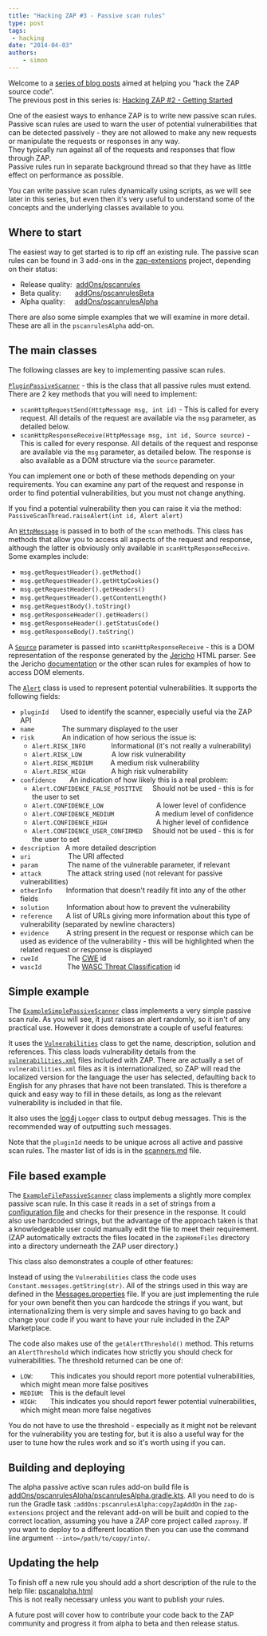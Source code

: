 ```yaml
---
title: "Hacking ZAP #3 - Passive scan rules"
type: post
tags:
 - hacking
date: "2014-04-03"
authors:
    - simon
---
```

Welcome to a [series of blog posts](https://github.com/zaproxy/zaproxy/wiki/Development#hacking-zap) aimed at helping you “hack the ZAP source
code”.  
The previous post in this series is: [Hacking ZAP #2 - Getting Started](/blog/2014-03-20-hacking-zap-2-getting-started/)  
  
One of the easiest ways to enhance ZAP is to write new passive scan rules.  
Passive scan rules are used to warn the user of potential vulnerabilities that can be detected passively - they are not allowed to make any new
requests or manipulate the requests or responses in any way.  
They typically run against all of the requests and responses that flow through ZAP.  
Passive rules run in separate background thread so that they have as little effect on performance as possible.  
  
You can write passive scan rules dynamically using scripts, as we will see later in this series, but even then it's very useful to understand
some of the concepts and the underlying classes available to you.  

##  Where to start

The easiest way to get started is to rip off an existing rule. The passive scan rules can be found in 3 add-ons in the
[zap-extensions](https://github.com/zaproxy/zap-extensions/) project, depending on their status:  

  * Release quality:  [addOns/pscanrules](https://github.com/zaproxy/zap-extensions/tree/master/addOns/pscanrules/src/main/java/org/zaproxy/zap/extension/pscanrules)
  * Beta quality:       [addOns/pscanrulesBeta](https://github.com/zaproxy/zap-extensions/tree/master/addOns/pscanrulesBeta/src/main/java/org/zaproxy/zap/extension/pscanrulesBeta)
  * Alpha quality:     [addOns/pscanrulesAlpha](https://github.com/zaproxy/zap-extensions/tree/master/addOns/pscanrulesAlpha/src/main/java/org/zaproxy/zap/extension/pscanrulesAlpha)

There are also some simple examples that we will examine in more detail. These are all in the `pscanrulesAlpha` add-on.  

##  The main classes

The following classes are key to implementing passive scan rules.  
  
[`PluginPassiveScanner`](https://github.com/zaproxy/zaproxy/blob/develop/zap/src/main/java/org/zaproxy/zap/extension/pscan/PluginPassiveScanner.java) - this is
the class that all passive rules must extend. There are 2 key methods that you will need to implement:
 - `scanHttpRequestSend(HttpMessage msg, int id)` - This is called for every request. All details of the request are available via the
`msg` parameter, as detailed below.  
 - `scanHttpResponseReceive(HttpMessage msg, int id, Source source)` - This is called for every response. All details of the request and
response are available via the `msg` parameter, as detailed below. The response is also available as a DOM structure via the `source` parameter.

You can implement one or both of these methods depending on your requirements. You can examine any part of the request and response in order to
find potential vulnerabilities, but you must not change anything.  
  
If you find a potential vulnerability then you can raise it via the method: `PassiveScanThread.raiseAlert(int id, Alert alert)`  
  
An [`HttpMessage`](https://github.com/zaproxy/zaproxy/blob/develop/zap/src/main/java/org/parosproxy/paros/network/HttpMessage.java) is passed in to both of the
`scan` methods. This class has methods that allow you to access all aspects of the request and response, although the latter is obviously only
available in `scanHttpResponseReceive`. Some examples include:

  * `msg.getRequestHeader().getMethod()`
  * `msg.getRequestHeader().getHttpCookies()`
  * `msg.getRequestHeader().getHeaders()`
  * `msg.getRequestHeader().getContentLength()`
  * `msg.getRequestBody().toString()`
  * `msg.getResponseHeader().getHeaders()`
  * `msg.getResponseHeader().getStatusCode()`
  * `msg.getResponseBody().toString()`

A [`Source`](http://jericho.htmlparser.net/docs/javadoc/net/htmlparser/jericho/Source.html) parameter is passed into `scanHttpResponseReceive` -
this is a DOM representation of the response generated by the [Jericho](http://jericho.htmlparser.net/) HTML parser. See the Jericho
[documentation](http://jericho.htmlparser.net/docs/javadoc/index.html) or the other scan rules for examples of how to access DOM elements.  
  
The [`Alert`](https://github.com/zaproxy/zaproxy/blob/develop/zap/src/main/java/org/parosproxy/paros/core/scanner/Alert.java) class is used to represent
potential vulnerabilities. It supports the following fields:

  * `pluginId`      Used to identify the scanner, especially useful via the ZAP API 
  * `name`              The summary displayed to the user
  * `risk`              An indication of how serious the issue is:
    * `Alert.RISK_INFO`             Informational (it's not really a vulnerability)
    * `Alert.RISK_LOW`               A low risk vulnerability
    * `Alert.RISK_MEDIUM`         A medium risk vulnerability
    * `Alert.RISK_HIGH`             A high risk vulnerability
  * `confidence`       An indication of how likely this is a real problem:
    * `Alert.CONFIDENCE_FALSE_POSITIVE`     Should not be used - this is for the user to set
    * `Alert.CONFIDENCE_LOW`                           A lower level of confidence
    * `Alert.CONFIDENCE_MEDIUM`                     A medium level of confidence
    * `Alert.CONFIDENCE_HIGH`                         A higher level of confidence
    * `Alert.CONFIDENCE_USER_CONFIRMED`     Should not be used - this is for the user to set
  * `description`   A more detailed description
  * `uri`                   The URI affected
  * `param`               The name of the vulnerable parameter, if relevant
  * `attack`             The attack string used (not relevant for passive vulnerabilities)
  * `otherInfo`       Information that doesn't readily fit into any of the other fields
  * `solution`         Information about how to prevent the vulnerability
  * `reference`       A list of URLs giving more information about this type of vulnerability (separated by newline characters)
  * `evidence`         A string present in the request or response which can be used as evidence of the vulnerability - this will be highlighted when the related request or response is displayed
  * `cweId`               The [CWE](https://cwe.mitre.org/) id
  * `wascId`             The [WASC Threat Classification](http://www.webappsec.org/projects/threat/) id

##  Simple example

The [`ExampleSimplePassiveScanner`](https://github.com/zaproxy/zap-extensions/blob/master/addOns/pscanrulesAlpha/src/main/java/org/zaproxy/zap/extension/pscanrulesAlpha/ExampleSimplePassiveScanner.java) class implements a very simple passive
scan rule. As you will see, it just raises an alert randomly, so it isn't of any practical use. However it does demonstrate a couple of useful
features:  
  
It uses the [`Vulnerabilities`](https://github.com/zaproxy/zaproxy/blob/develop/zap/src/main/java/org/zaproxy/zap/model/Vulnerabilities.java) class to get the
name, description, solution and references. This class loads vulnerability details from the
[`vulnerabilities.xml`](https://github.com/zaproxy/zaproxy/blob/develop/zap/src/main/resources/org/zaproxy/zap/resources/vulnerabilities.xml) files included with ZAP. There are actually
a set of `vulnerabilities.xml` files as it is internationalized, so ZAP will read the localized version for the language the user has selected,
defaulting back to English for any phrases that have not been translated. This is therefore a quick and easy way to fill in these details, as
long as the relevant vulnerability is included in that file.  
  
It also uses the [log4j](https://logging.apache.org/log4j/) `Logger` class to output debug messages. This is the recommended way of outputting such
messages.  
  
Note that the `pluginId` needs to be unique across all active and passive scan rules. The master list of ids is in the
[scanners.md](https://github.com/zaproxy/zaproxy/blob/develop/docs/scanners.md) file.

##  File based example

The [`ExampleFilePassiveScanner`](https://github.com/zaproxy/zap-extensions/blob/master/addOns/pscanrulesAlpha/src/main/java/org/zaproxy/zap/extension/pscanrulesAlpha/ExampleFilePassiveScanner.java) class implements a
slightly more complex passive scan rule. In this case it reads in a set of strings from a [configuration file](https://github.com/zaproxy/zap-extensions/blob/master/addOns/pscanrulesAlpha/src/main/zapHomeFiles/xml/example-pscan-file.txt) and checks for their presence in
the response. It could also use hardcoded strings, but the advantage of the approach taken is that a knowledgeable user could manually edit the
file to meet their requirement.  
(ZAP automatically extracts the files located in the `zapHomeFiles` directory into a directory underneath the ZAP user directory.)  
  
This class also demonstrates a couple of other features:  
  
Instead of using the `Vulnerabilities` class the code uses `Constant.messages.getString(str)`. All of the strings used in this way are defined in the
[Messages.properties](https://github.com/zaproxy/zap-extensions/tree/master/addOns/pscanrulesAlpha/src/main/resources/org/zaproxy/zap/extension/pscanrulesAlpha/resources/Messages.properties) file. If you are just implementing the rule
for your own benefit then you can hardcode the strings if you want, but internationalizing them is very simple and saves having to go back and
change your code if you want to have your rule included in the ZAP Marketplace.  
  
The code also makes use of the `getAlertThreshold()` method. This returns an `AlertThreshold` which indicates how strictly you should check for
vulnerabilities. The threshold returned can be one of:

  * `LOW`:         This indicates you should report more potential vulnerabilities, which might mean more false positives
  * `MEDIUM`:   This is the default level
  * `HIGH`:       This indicates you should report fewer potential vulnerabilities, which might mean more false negatives

You do not have to use the threshold - especially as it might not be relevant for the vulnerability you are testing for, but it is also a useful
way for the user to tune how the rules work and so it's worth using if you can.

##  Building and deploying

The alpha passive active scan rules add-on build file is [addOns/pscanrulesAlpha/pscanrulesAlpha.gradle.kts](https://github.com/zaproxy/zap-extensions/blob/master/addOns/pscanrulesAlpha/pscanrulesAlpha.gradle.kts). All you need to do is run the Gradle task `:addOns:pscanrulesAlpha:copyZapAddOn` in the `zap-extensions` project and the relevant add-on will be built and copied to the correct location, assuming you have a ZAP core project called `zaproxy`. If you want to deploy to a different location then you can use the command line argument `--into=/path/to/copy/into/`.  

##  Updating the help

To finish off a new rule you should add a short description of the rule to the help file: [pscanalpha.html](https://github.com/zaproxy/zap-extensions/tree/master/addOns/pscanrulesAlpha/src/main/javahelp/org/zaproxy/zap/extension/pscanrulesAlpha/resources/help/contents/pscanalpha.html)  
This is not really necessary unless you want to publish your rules.  
  
A future post will cover how to contribute your code back to the ZAP community and progress it from alpha to beta and then release status.  

